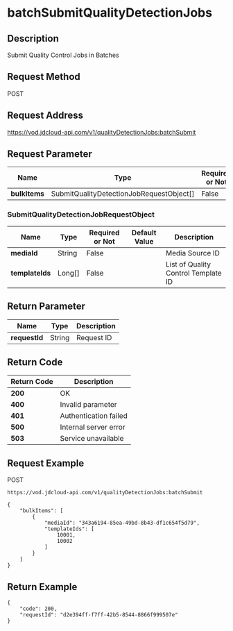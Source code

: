 # batchSubmitQualityDetectionJobs


## Description
Submit Quality Control Jobs in Batches

## Request Method
POST

## Request Address
https://vod.jdcloud-api.com/v1/qualityDetectionJobs:batchSubmit


## Request Parameter
|Name|Type|Required or Not|Default Value|Description|
|---|---|---|---|---|
|**bulkItems**|SubmitQualityDetectionJobRequestObject[]|False| | |

### SubmitQualityDetectionJobRequestObject
|Name|Type|Required or Not|Default Value|Description|
|---|---|---|---|---|
|**mediaId**|String|False| |Media Source ID|
|**templateIds**|Long[]|False| |List of Quality Control Template ID|

## Return Parameter
|Name|Type|Description|
|---|---|---|
|**requestId**|String|Request ID|


## Return Code
|Return Code|Description|
|---|---|
|**200**|OK|
|**400**|Invalid parameter|
|**401**|Authentication failed|
|**500**|Internal server error|
|**503**|Service unavailable|

## Request Example
POST
```
https://vod.jdcloud-api.com/v1/qualityDetectionJobs:batchSubmit

```
```
{
    "bulkItems": [
        {
            "mediaId": "343a6194-85ea-49bd-8b43-df1c654f5d79", 
            "templateIds": [
                10001, 
                10002
            ]
        }
    ]
}
```

## Return Example
```
{
    "code": 200, 
    "requestId": "d2e394ff-f7ff-42b5-8544-8866f999507e"
}
```
